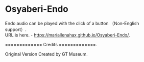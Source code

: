 # Osyaberi-Endo
Endo audio can be played with the click of a button （Non-English support）.        
URL is here. - https://mariallenahax.github.io/Osyaberi-Endo/.       

============= 
Credits 
=============. 


Original Version Created by GT Museum.
